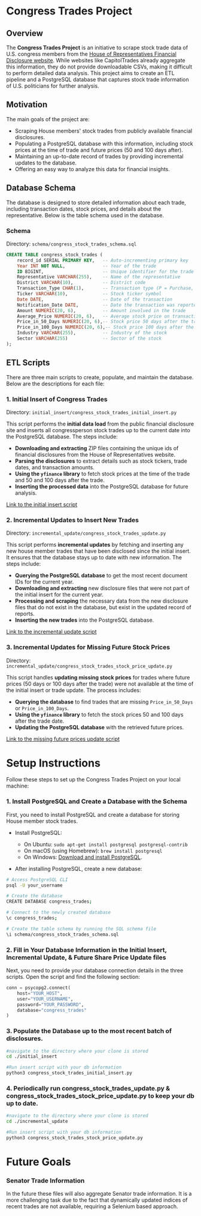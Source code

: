 # Congress Trades Project

## Overview

The **Congress Trades Project** is an initiative to scrape stock trade data of U.S. congress members from the [House of Representatives Financial Disclosure website](https://disclosures-clerk.house.gov/FinancialDisclosure). While websites like CapitolTrades already aggregate this information, they do not provide downloadable CSVs, making it difficult to perform detailed data analysis. This project aims to create an ETL pipeline and a PostgreSQL database that captures stock trade information of U.S. politicians for further analysis.

## Motivation

The main goals of the project are:
- Scraping House members' stock trades from publicly available financial disclosures.
- Populating a PostgreSQL database with this information, including stock prices at the time of trade and future prices (50 and 100 days after).
- Maintaining an up-to-date record of trades by providing incremental updates to the database.
- Offering an easy way to analyze this data for financial insights.

## Database Schema

The database is designed to store detailed information about each trade, including transaction dates, stock prices, and details about the representative. Below is the table schema used in the database.

### Schema

Directory: `schema/congress_stock_trades_schema.sql`

```sql
CREATE TABLE congress_stock_trades (
    record_id SERIAL PRIMARY KEY,   -- Auto-incrementing primary key
    Year INT NOT NULL,              -- Year of the trade
    ID BIGINT,                      -- Unique identifier for the trade
    Representative VARCHAR(255),    -- Name of the representative
    District VARCHAR(10),           -- District code
    Transaction_Type CHAR(1),       -- Transaction type (P = Purchase, S = Sale)
    Ticker VARCHAR(10),             -- Stock ticker symbol
    Date DATE,                      -- Date of the transaction
    Notification_Date DATE,         -- Date the transaction was reported
    Amount NUMERIC(20, 6),          -- Amount involved in the trade
    Average_Price NUMERIC(20, 6),   -- Average stock price on transaction date
    Price_in_50_Days NUMERIC(20, 6),-- Stock price 50 days after the transaction
    Price_in_100_Days NUMERIC(20, 6),-- Stock price 100 days after the transaction
    Industry VARCHAR(255),          -- Industry of the stock
    Sector VARCHAR(255)             -- Sector of the stock
);
```
## ETL Scripts

There are three main scripts to create, populate, and maintain the database. Below are the descriptions for each file:

### 1. Initial Insert of Congress Trades

Directory: `initial_insert/congress_stock_trades_initial_insert.py`

This script performs the **initial data load** from the public financial disclosure site and inserts all congressperson stock trades up to the current date into the PostgreSQL database. The steps include:

- **Downloading and extracting** ZIP files containing the unique ids of financial disclosures from the House of Representatives website.
- **Parsing the disclosures** to extract details such as stock tickers, trade dates, and transaction amounts.
- **Using the `yfinance` library** to fetch stock prices at the time of the trade and 50 and 100 days after the trade.
- **Inserting the processed data** into the PostgreSQL database for future analysis.

[Link to the initial insert script](initial_insert/congress_stock_trades_initial_insert.py)

### 2. Incremental Updates to Insert New Trades

Directory: `incremental_update/congress_stock_trades_update.py`

This script performs **incremental updates** by fetching and inserting any new house member trades that have been disclosed since the initial insert. It ensures that the database stays up to date with new information. The steps include:

- **Querying the PostgreSQL database** to get the most recent document IDs for the current year.
- **Downloading and extracting** new disclosure files that were not part of the initial insert for the current year.
- **Processing and scraping** the necessary data from the new disclosure files that do not exist in the database, but exist in the updated record of reports.
- **Inserting the new trades** into the PostgreSQL database.

[Link to the incremental update script](incremental_update/congress_stock_trades_update.py)

### 3. Incremental Updates for Missing Future Stock Prices

Directory: `incremental_update/congress_stock_trades_stock_price_update.py`

This script handles **updating missing stock prices** for trades where future prices (50 days or 100 days after the trade) were not available at the time of the initial insert or trade update. The process includes:

- **Querying the database** to find trades that are missing `Price_in_50_Days` or `Price_in_100_Days`.
- **Using the `yfinance` library** to fetch the stock prices 50 and 100 days after the trade date.
- **Updating the PostgreSQL database** with the retrieved future prices.

[Link to the missing future prices update script](incremental_update/congress_stock_trades_stock_price_update.py)


# Setup Instructions

Follow these steps to set up the Congress Trades Project on your local machine:

### 1. Install PostgreSQL and Create a Database with the Schema

First, you need to install PostgreSQL and create a database for storing House member stock trades.

- Install PostgreSQL:
    - On Ubuntu: `sudo apt-get install postgresql postgresql-contrib`
    - On macOS (using Homebrew): `brew install postgresql`
    - On Windows: [Download and install PostgreSQL](https://www.postgresql.org/download/windows/).

- After installing PostgreSQL, create a new database:

```bash
# Access PostgreSQL CLI
psql -U your_username

# Create the database
CREATE DATABASE congress_trades;

# Connect to the newly created database
\c congress_trades;

# Create the table schema by running the SQL schema file
\i schema/congress_stock_trades_schema.sql
```
### 2. Fill in Your Database Information in the Initial Insert, Incremental Update, & Future Share Price Update files

Next, you need to provide your database connection details in the three scripts. Open the script and find the following section:

```python
conn = psycopg2.connect(
    host="YOUR_HOST",
    user="YOUR_USERNAME",
    password="YOUR_PASSWORD",
    database="congress_trades"
)
```
### 3. Populate the Database up to the most recent batch of disclosures.

```bash
#navigate to the directory where your clone is stored
cd ./initial_insert

#Run insert script with your db information
python3 congress_stock_trades_initial_insert.py
```

### 4. Periodically run congress_stock_trades_update.py & congress_stock_trades_stock_price_update.py to keep your db up to date.
```bash
#navigate to the directory where your clone is stored
cd ./incremental_update

#Run insert script with your db information
python3 congress_stock_trades_stock_price_update.py
```
# Future Goals

### Senator Trade Information

In the future these files will also aggregate Senator trade information. It is a more challenging task due to the fact that dynamically updated indices of recent trades are not available, requiring a Selenium based approach.



